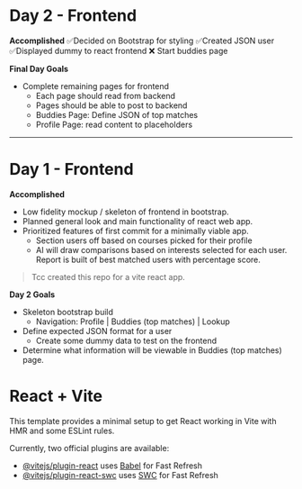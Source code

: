 # Day 2 - Frontend 
**Accomplished**
✅Decided on Bootstrap for styling
✅Created JSON user
✅Displayed dummy to react frontend
:x: Start buddies page

**Final Day Goals**
- Complete remaining pages for frontend
	- Each page should read from backend
	- Pages should be able to post to backend
	- Buddies Page: Define JSON of top matches
	- Profile Page: read content to placeholders
---
# Day 1 - Frontend
**Accomplished**
- Low fidelity mockup / skeleton of frontend in bootstrap.
- Planned general look and main functionality of react web app.
- Prioritized features of first commit for a minimally viable app.
	- Section users off based on courses picked for their profile
	- AI will draw comparisons based on interests selected for each user. Report is built of best matched users with percentage score.
>Tcc created this repo for a vite react app.
 
 **Day 2 Goals**
 - Skeleton bootstrap build
	 - Navigation: Profile | Buddies (top matches) | Lookup
 - Define expected JSON format for a user 
	 - Create some dummy data to test on the frontend
 - Determine what information will be viewable in Buddies (top matches) page. 


# React + Vite

This template provides a minimal setup to get React working in Vite with HMR and some ESLint rules.

Currently, two official plugins are available:

- [@vitejs/plugin-react](https://github.com/vitejs/vite-plugin-react/blob/main/packages/plugin-react/README.md) uses [Babel](https://babeljs.io/) for Fast Refresh
- [@vitejs/plugin-react-swc](https://github.com/vitejs/vite-plugin-react-swc) uses [SWC](https://swc.rs/) for Fast Refresh
